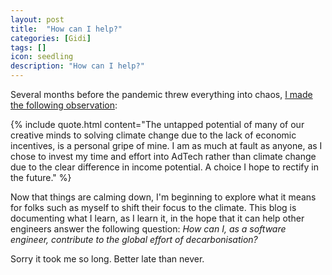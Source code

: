 ```yaml
---
layout: post
title:  "How can I help?"
categories: [Gidi]
tags: []
icon: seedling
description: "How can I help?"
---
```


Several months before the pandemic threw everything into chaos, [I made the following observation](https://gidi.io/tech-ethics/2019/05/08/tech-civilisations-circle-of-influence/):

{% include quote.html content="The untapped potential of many of our creative minds to solving climate change due to the lack of economic incentives, is a personal gripe of mine. I am as much at fault as anyone, as I chose to invest my time and effort into AdTech rather than climate change due to the clear difference in income potential. A choice I hope to rectify in the future." %}

Now that things are calming down, I'm beginning to explore what it means for folks such as myself to shift their focus to the climate. This blog is documenting what I learn, as I learn it, in the hope that it can help other engineers answer the following question: _How can I, as a software engineer, contribute to the global effort of decarbonisation?_

Sorry it took me so long.
Better late than never.